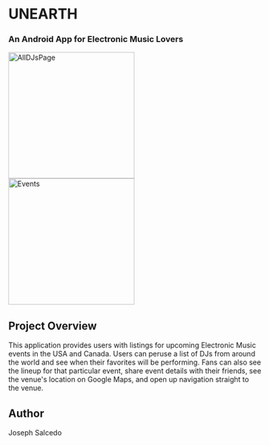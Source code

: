 # UNEARTH
### An Android App for Electronic Music Lovers
<img width="251" alt="AllDJsPage" src="https://user-images.githubusercontent.com/25109052/63231379-da446680-c1e8-11e9-8686-c57630914a67.png"> <img width="251" alt="Events" src="https://user-images.githubusercontent.com/25109052/63231367-a8330480-c1e8-11e9-8613-a77551d11050.png">



## Project Overview
This application provides users with listings for upcoming Electronic Music events in the USA and Canada. Users can peruse a list of DJs from around the world and see when their favorites will be performing. Fans can also see the lineup for that particular event, share event details with their friends, see the venue's location on Google Maps, and open up navigation straight to the venue.

## Author 
Joseph Salcedo
